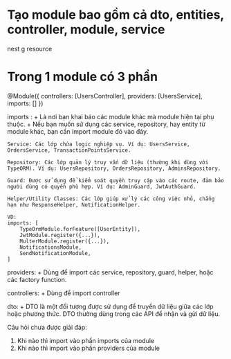 # Tạo module bao gồm cả dto, entities, controller, module, service
nest g resource <module-name>

# Trong 1 module có 3 phần
@Module({
  controllers: [UsersController],
  providers: [UsersService],
  imports: []
})

imports : 
    + Là nơi bạn khai báo các module khác mà module hiện tại phụ thuộc. 
    + Nếu bạn muốn sử dụng các service, repository, hay entity từ module khác, bạn cần import module đó vào đây.

    Service: Các lớp chứa logic nghiệp vụ. Ví dụ: UsersService, OrdersService, TransactionPointsService.

    Repository: Các lớp quản lý truy vấn dữ liệu (thường khi dùng với TypeORM). Ví dụ: UsersRepository, OrdersRepository, AdminsRepository.

    Guard: Được sử dụng để kiểm soát quyền truy cập vào các route, đảm bảo người dùng có quyền phù hợp. Ví dụ: AdminGuard, JwtAuthGuard.

    Helper/Utility Classes: Các lớp giúp xử lý các công việc nhỏ, chẳng hạn như ResponseHelper, NotificationHelper.

    VD: 
    imports: [
        TypeOrmModule.forFeature([UserEntity]),
        JwtModule.register({...}),
        MulterModule.register({...}),
        NotificationsModule,
        SendNotificationModule,
    ]

providers:
    + Dùng để import các service, repository, guard, helper, hoặc các factory function.

controllers: 
    + Dùng để import controller

dto:
    + DTO là một đối tượng được sử dụng để truyền dữ liệu giữa các lớp hoặc phương thức. 
      DTO thường dùng trong các API để nhận và gửi dữ liệu.

Câu hỏi chưa được giải đáp:
1. Khi nào thì import vào phần imports của module
2. Khi nào thì import vào phần providers của module